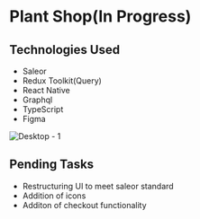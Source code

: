# Plant Shop(In Progress)
## Technologies Used
 - Saleor
 - Redux Toolkit(Query)
 - React Native
 - Graphql
 - TypeScript
 - Figma
 

![Desktop - 1](https://user-images.githubusercontent.com/47489747/173231026-2e89ef0c-96f5-4210-bbc5-d583cb4a259e.jpg)

## Pending Tasks
 - Restructuring UI to meet saleor standard
 - Addition of icons
 - Additon of checkout functionality
